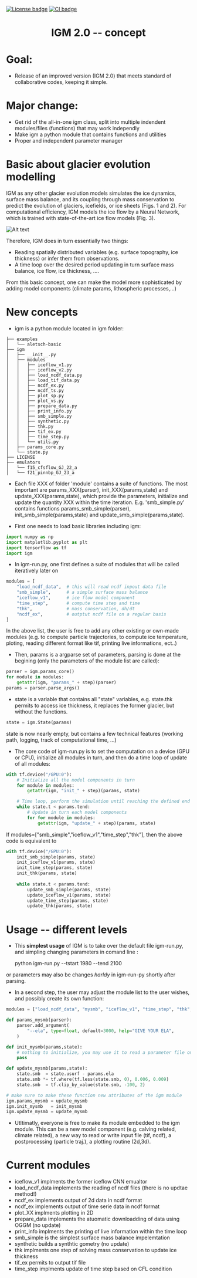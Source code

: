 [![License badge](https://img.shields.io/badge/License-GPLv3-blue.svg)](https://www.gnu.org/licenses/gpl-3.0)
[![CI badge](https://github.com/AdrienWehrle/earthspy/workflows/CI/badge.svg)](https://github.com/AdrienWehrle/igm/actions)

### <h1 align="center" id="title">IGM 2.0 -- concept </h1>

# Goal:
- Release of an improved version (IGM 2.0) that meets standard of collaborative codes, keeping it simple.
 
# Major change:
- Get rid of the all-in-one igm class, split into multiple indendent modules/files (functions) that may work independly
- Make igm a python module that contains functions and utilities
- Proper and independent parameter manager

# Basic about glacier evolution modelling   

IGM as any other glacier evolution models  simulates the ice dynamics, surface mass balance, and its coupling through mass conservation to predict the evolution of glaciers, icefields, or ice sheets (Figs. 1 and 2). For computational efficiency, IGM models the ice flow by a Neural Network, which is trained with state-of-the-art ice flow models (Fig. 3).

![Alt text](./fig/cores-figs.png)

Therefore, IGM does in turn essentially two things:
- Reading spatially distributed variables (e.g. surface topography, ice thickness) or infer them from observations.
- A time loop over the desired period updating in turn surface mass balance, ice flow, ice thickness, ....

From this basic concept, one can make the model more sophisticated by adding model components (climate params, lithospheric processes,...)

# New concepts

- igm is a python module located in igm folder:

```
├── examples
│   └── aletsch-basic
├── igm
│   ├── __init__.py
│   ├── modules
│   │   ├── iceflow_v1.py
│   │   ├── iceflow_v2.py
│   │   ├── load_ncdf_data.py
│   │   ├── load_tif_data.py
│   │   ├── ncdf_ex.py
│   │   ├── ncdf_ts.py
│   │   ├── plot_sp.py
│   │   ├── plot_vs.py
│   │   ├── prepare_data.py
│   │   ├── print_info.py
│   │   ├── smb_simple.py
│   │   ├── synthetic.py
│   │   ├── thk.py
│   │   ├── tif_ex.py
│   │   ├── time_step.py
│   │   └── utils.py
│   ├── params_core.py
│   └── state.py
├── LICENSE
├── emulators
│   └── f15_cfsflow_GJ_22_a
│   └── f21_pinnbp_GJ_23_a
```

- Each file XXX of folder 'module' contains a suite of functions. The most important are
params_XXX(parser), init_XXX(params,state) and update_XXX(params,state), which provide
the parameters, initialize and update the quantity XXX within the time iteration. E.g.
'smb_simple.py' contains functions params_smb_simple(parser), init_smb_simple(params,state)
and update_smb_simple(params,state).

- First one needs to load basic libraries including igm:
```python
import numpy as np
import matplotlib.pyplot as plt
import tensorflow as tf
import igm
```

- In igm-run.py, one first defines a suite of modules that will be called iteratively later on
```python
modules = [
    "load_ncdf_data",  # this will read ncdf inpout data file
    "smb_simple",      # a simple surface mass balance
    "iceflow_v1",      # ice flow model component
    "time_step",       # compute time step and time
    "thk",             # mass conservation, dh/dt
    "ncdf_ex",         # outptut ncdf file on a regular basis
]
```
In the above list, the user is free to add any other existing or own-made modules
(e.g. to compute particle trajectories, to compute ice temperature, ploting, reading
different format like tif, printing live informations, ect..)

- Then, params is a argparse set of parameters, parsing is done at the begining
(only the parameters of the module list are called):
```python
parser = igm.params_core()
for module in modules:
    getattr(igm, "params_" + step)(parser)
params = parser.parse_args()
```

- state is a variable that contains all "state" variables, e.g. state.thk permits to 
access ice thickness, it replaces the former glacier, but without the functions.
```python
state = igm.State(params)
```
state is now nearly empty, but contains a few technical features (working path, logging, 
track of computational time, ...)

- The core code of igm-run.py is to set the computation on a device (GPU or CPU),
initialize all modules in turn, and then do a time loop of update of all modules: 
```python
with tf.device("/GPU:0"):
    # Initialize all the model components in turn
    for module in modules:
        getattr(igm, "init_" + step)(params, state)

    # Time loop, perform the simulation until reaching the defined end time
    while state.t < params.tend:
        # Update in turn each model components
        for for module in modules:
            getattr(igm, "update_" + step)(params, state)
```
 If modules=["smb_simple","iceflow_v1","time_step","thk"], then the above code is equivalent to 
```python
with tf.device("/GPU:0"):
    init_smb_simple(params, state)
    init_iceflow_v1(params, state)
    init_time_step(params, state)
    init_thk(params, state)
 
    while state.t < params.tend:
        update_smb_simple(params, state)
        update_iceflow_v1(params, state)
        update_time_step(params, state)
        update_thk(params, state)
```

# Usage -- different levels

- This **simplest usage** of IGM is to take over the default file igm-run.py, 
and simpling changing parameters in comand line :

	python igm-run.py --tstart 1980 --tend 2100 

or parameters may also be changes *harldy* in igm-run-py shortly after parsing.

- In a second step, the user may adjust the module list to the user wishes, and 
possibly create its own function:

```python
modules = ["load_ncdf_data", "mysmb", "iceflow_v1", "time_step", "thk", "ncdf_ex"] 

def params_mysmb(parser):
    parser.add_argument(
        "--ela", type=float, default=3000, help="GIVE YOUR ELA",
    )

def init_mysmb(params,state):
    # nothing to initialize, you may use it to read a parameter file once for all at the beg.
    pass 

def update_mysmb(params,state):
    state.smb  = state.usurf - params.ela
    state.smb *= tf.where(tf.less(state.smb, 0), 0.006, 0.009)
    state.smb  = tf.clip_by_value(state.smb, -100, 2)

# make sure to make these function new attributes of the igm module
igm.params_mysmb = update_mysmb  
igm.init_mysmb   = init_mysmb
igm.update_mysmb = update_mysmb
```

- Utltimatly, everyone is free to make its module embedded to the igm module.
This can be a new model component (e.g. calving related, climate related), 
a new way to read or write input file (tif, ncdf), a postprocessing (particle traj.),
a plotting routine (2d,3d).

# Current modules

- iceflow_v1 implments the former iceflow CNN emualtor
- load_ncdf_data implements the reading of ncdf files (there is no updtae method!)
- ncdf_ex implements output of 2d data in ncdf format
- ncdf_ex implements output of time serie data in ncdf format 
- plot_XX implments plotting in 2D 
- prepare_data implements the atuomatic downloadding of data using OGGM (no update)
- print_info implments the printing of live information within the time loop
- smb_simple is the simplest surface mass balance impelemtation
- synthetic builds a synthtic gometry (no update)
- thk implments one step of solving mass conservation to update ice thickness
- tif_ex permits to output tif file
- time_step implments update of time step based on CFL condition
